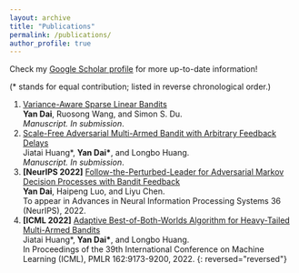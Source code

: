 ```yaml
---
layout: archive
title: "Publications"
permalink: /publications/
author_profile: true
---
```


Check my [Google Scholar profile](https://scholar.google.com/citations?user=gkG4z3IAAAAJ) for more up-to-date information!

(* stands for equal contribution; listed in reverse chronological order.)

1.  [Variance-Aware Sparse Linear Bandits](https://arxiv.org/abs/2205.13450)  
    **Yan Dai**, Ruosong Wang, and Simon S. Du.  
    *Manuscript. In submission*.
1.  [Scale-Free Adversarial Multi-Armed Bandit with Arbitrary Feedback Delays](https://arxiv.org/abs/2110.13400)  
    Jiatai Huang\*, **Yan Dai\***, and Longbo Huang.  
    *Manuscript. In submission*.
1.  **\[NeurIPS 2022\]** [Follow-the-Perturbed-Leader for Adversarial Markov Decision Processes with Bandit Feedback](https://arxiv.org/abs/2205.13451)  
    **Yan Dai**, Haipeng Luo, and Liyu Chen.  
    To appear in Advances in Neural Information Processing Systems 36 (NeurIPS), 2022.
1.  **\[ICML 2022\]** [Adaptive Best-of-Both-Worlds Algorithm for Heavy-Tailed Multi-Armed Bandits](https://arxiv.org/abs/2201.11921)  
    Jiatai Huang\*, **Yan Dai\***, and Longbo Huang.  
    In Proceedings of the 39th International Conference on Machine Learning (ICML), PMLR 162:9173-9200, 2022.
{: reversed="reversed"}

